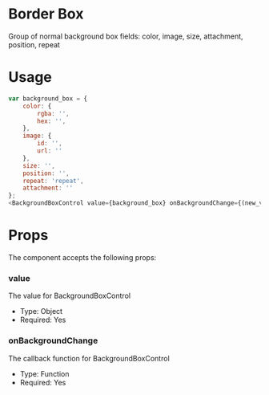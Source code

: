 # Border Box
Group of normal background box fields: color, image, size, attachment, position, repeat

# Usage
```js
var background_box = {
	color: {
		rgba: '',
		hex: '',
	},
	image: {
		id: '',
		url: ''
	},
	size: '',
	position: '',
	repeat: 'repeat',
	attachment: ''
};
<BackgroundBoxControl value={background_box} onBackgroundChange={(new_value) => {setAttributes({background_box:new_value}); console.log('BG Box Change Value: ', new_value) }}/>
```

# Props
The component accepts the following props:

### value
The value for BackgroundBoxControl
* Type: Object
* Required: Yes

### onBackgroundChange
The callback function for BackgroundBoxControl
* Type: Function
* Required: Yes